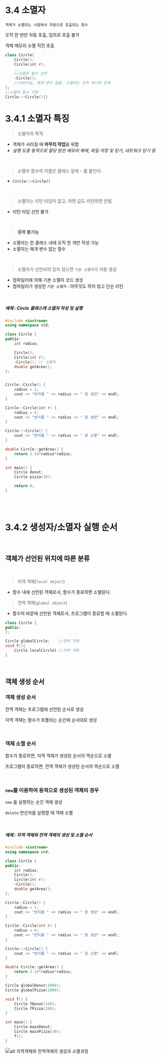 # 3.4 소멸자

```
객체가 소멸되는 시점에서 자동으로 호출되는 함수
``` 
오직 한 번만 자동 호출, 임의로 호출 불가

객체 메모리 소멸 직전 호출

```cpp
class Circle{
    Circle();
    Circle(int r);
    ..
    //소멸자 함수 선언
    ~Circle();
    //리턴타입, 매개 변수 없음. 소멸자는 오직 하나만 존재
};
//소멸자 함수 구현
Circle::~Circle(){} 
``` 

# 3.4.1 소멸자 특징
> 소멸자의 목적
- 객체가 사라질 때 **마무리 작업**을 위함
- *실행 도중 동적으로 할당 받은 메모리 해제, 파일 저장 및 닫기, 네트워크 닫기 등*

<br>

> 소멸자 함수의 이름은 클래스 앞에 `~` 를 붙인다.
- *`Circle::~Circle()`*

<br>

> 소멸자는 리턴 타입이 없고, 어떤 값도 리턴하면 안됨
- 리턴 타입 선언 불가

<br>

> **중복 불가능**
- 소멸자는 한 클래스 내에 오직 한 개만 작성 가능
- 소멸자는 매개 변수 없는 함수

<br>

> 소멸자가 선언되어 있지 않으면 `기본 소멸자`가 자동 생성
- 컴파일러에 의해 기본 소멸자 코드 생성
- 컴파일러가 생성한 `기본 소멸자` : 아무것도 하지 않고 단순 리턴

<br>

##### 예제 : Circle 클래스에 소멸자 작성 및 실행
```cpp
#include <iostream> 
using namespace std; 

class Circle {
public:
	int radius; 

	Circle(); 
	Circle(int r); 
	~Circle(); // 소멸자
	double getArea();
}; 


Circle::Circle() {
	radius = 1;
	cout << "반지름 " << radius << " 원 생성" << endl;
}

Circle::Circle(int r) {
	radius = r;
	cout << "반지름 " << radius << " 원 생성" << endl;
}

Circle::~Circle() {
	cout << "반지름 " << radius << " 원 소멸" << endl;
}

double Circle::getArea() {
	return 3.14*radius*radius;
}

int main() {
	Circle donut; 
	Circle pizza(30); 

	return 0;
}
```

<br><br>

# 3.4.2 생성자/소멸자 실행 순서
<br>

## 객체가 선언된 위치에 따른 분류
<br>

> 지역 객체(`local object`)
- 함수 내에 선언된 객체로서, 함수가 종료하면 소멸된다.

> 전역 객체(`global object`)
- 함수의 바깥에 선언된 객체로서, 프로그램이 종료할 때 소멸된다.

```cpp
class Circle {
public:
};

Circle globalCircle;    //전역 객체
void f(){
    Circle localCirclel //지역 객체
}
``` 

<br>

## 객체 생성 순서

### 객체 생성 순서
전역 객체는 프로그램에 선언된 순서로 생성

지역 객체는 함수가 호풀되는 순간에 순서대로 생성

<br>

### 객체 소멸 순서
함수가 종료하면, 지역 객체가 생성된 순서의 역순으로 소멸

프로그램이 종료하면, 전역 객체가 생성된 순서의 역순으로 소멸

<br>

### `new`를 이용하여 동적으로 생성된 객체의 경우
`new` 를 실행하는 순간 객체 생성

`delete` 연산자를 실행할 때 객체 소멸

<br>

##### 예제 : 지역 객체와 전역 객체의 생성 및 소멸 순서
```cpp
#include <iostream> 
using namespace std; 

class Circle {
public:
	int radius; 
	Circle(); 
	Circle(int r); 
	~Circle(); 
	double getArea(); 
}; 

Circle::Circle() {
	radius = 1;
	cout << "반지름 " << radius << " 원 생성" << endl;
}

Circle::Circle(int r) {
	radius = r;
	cout << "반지름 " << radius << " 원 생성" << endl;
}

Circle::~Circle() {
	cout << "반지름 " << radius << " 원 소멸" << endl;
}

double Circle::getArea() {
	return 3.14*radius*radius;
}

Circle globalDonut(1000);
Circle globalPizza(2000);

void f() {
	Circle fDonut(100);
	Circle fPizza(200);
}

int main() {
	Circle mainDonut;
	Circle mainPizza(30);
	f();
}
```


![alt 지역객체와 전역객체의 생성과 소멸과정](./사진/지역객체와전역객체의생성과소멸과정.png)